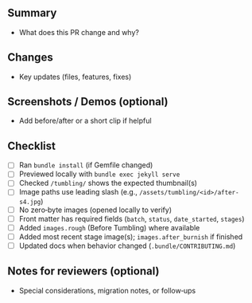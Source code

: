 ## Summary

- What does this PR change and why?

## Changes

- Key updates (files, features, fixes)

## Screenshots / Demos (optional)

- Add before/after or a short clip if helpful

## Checklist

- [ ] Ran `bundle install` (if Gemfile changed)
- [ ] Previewed locally with `bundle exec jekyll serve`
- [ ] Checked `/tumbling/` shows the expected thumbnail(s)
- [ ] Image paths use leading slash (e.g., `/assets/tumbling/<id>/after-s4.jpg`)
- [ ] No zero‑byte images (opened locally to verify)
- [ ] Front matter has required fields (`batch`, `status`, `date_started`, `stages`)
- [ ] Added `images.rough` (Before Tumbling) where available
- [ ] Added most recent stage image(s); `images.after_burnish` if finished
- [ ] Updated docs when behavior changed (`.bundle/CONTRIBUTING.md`)

## Notes for reviewers (optional)

- Special considerations, migration notes, or follow‑ups

